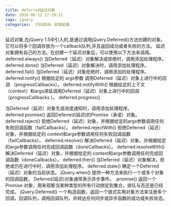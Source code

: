 ```yaml
---
title: deferred延迟对象
date: 2016-06-12 17:29:11
tags: jquery
categories:  代码如诗，前端如画
---
```


延迟对象,在jQuery 1.5中引入的,是通过调用jQuery.Deferred()方法创建的对象。它可以将多个回调存放为一个callback队列,并且返回成功或者失败的方法。
延迟对象拥有自己的方法。在创建一个延迟对象后，可以使用以下方法来调用。
deferred.always()
当Deferred（延迟）对象解决或拒绝时，调用添加处理程序。
deferred.done()
当Deferred（延迟）对象解决时，调用添加处理程序。
deferred.fail()
当Deferred（延迟）对象拒绝时，调用添加的处理程序。
deferred.notify()
根据给定的 args参数 调用Deferred（延迟）对象上进行中的回调 （progressCallbacks）。
deferred.notifyWith()
根据给定的上下文（context）和args递延调用Deferred（延迟）对象上进行中的回调（progressCallbacks ）。
deferred.progress()

<!--more-->

当Deferred（延迟）对象生成进度通知时，调用添加处理程序。
deferred.promise()
返回Deferred(延迟)的Promise（承诺）对象。
deferred.reject()
拒绝Deferred（延迟）对象，并根据给定的args参数调用任何失败回调函数（failCallbacks）。
deferred.rejectWith()
拒绝Deferred（延迟）对象，并根据给定的 context和args参数调用任何失败回调函数（failCallbacks）。
deferred.resolve()
解决Deferred（延迟）对象，并根据给定的args参数调用任何完成回调函数（doneCallbacks）。
deferred.resolveWith()
解决Deferred（延迟）对象，并根据给定的 context和args参数调用任何完成回调函数（doneCallbacks）。
deferred.then()
当Deferred（延迟）对象解决，拒绝或仍在进行中时，调用添加处理程序。
deferred.state()
确定一个Deferred（延迟）对象的当前状态。
jQuery.when()
提供一种方法来执行一个或多个对象的回调函数， Deferred(延迟)对象通常表示异步事件。
.promise()
返回一个 Promise 对象，用来观察当某种类型的所有行动绑定到集合，排队与否还是已经完成。
jQuery.Deferred()
一个构造函数，返回一个链式实用对象方法来注册多个回调，回调队列，调用回调队列，并转达任何同步或异步函数的成功或失败状态。